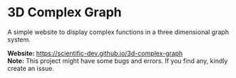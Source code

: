 # 3D Complex Graph

A simple website to display complex functions in a three dimensional graph system.

**Website:** https://scientific-dev.github.io/3d-complex-graph<br/>
**Note:** This project might have some bugs and errors. If you find any, kindly create an issue.